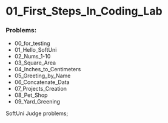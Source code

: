 # 01_First_Steps_In_Coding_Lab

### Problems:
- 00_for_testing
- 01_Hello_SoftUni
- 02_Nums_1-10
- 03_Square_Area
- 04_Inches_to_Centimeters
- 05_Greeting_by_Name
- 06_Concatenate_Data
- 07_Projects_Creation
- 08_Pet_Shop
- 09_Yard_Greening


SoftUni Judge problems;
